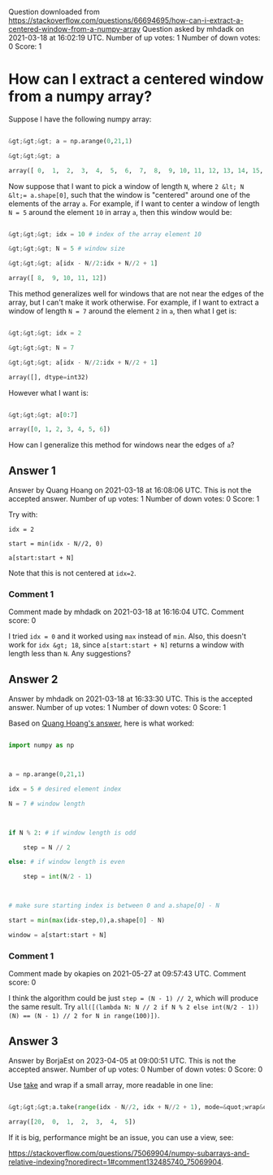 Question downloaded from https://stackoverflow.com/questions/66694695/how-can-i-extract-a-centered-window-from-a-numpy-array
Question asked by mhdadk on 2021-03-18 at 16:02:19 UTC.
Number of up votes: 1
Number of down votes: 0
Score: 1
# How can I extract a centered window from a numpy array?
Suppose I have the following numpy array:
```python
&gt;&gt;&gt; a = np.arange(0,21,1)
&gt;&gt;&gt; a
array([ 0,  1,  2,  3,  4,  5,  6,  7,  8,  9, 10, 11, 12, 13, 14, 15, 16, 17, 18, 19, 20])
```
Now suppose that I want to pick a window of length `N`, where `2 &lt; N &lt;= a.shape[0]`, such that the window is &quot;centered&quot; around one of the elements of the array `a`. For example, if I want to center a window of length `N = 5` around the element `10` in array `a`, then this window would be:
```python
&gt;&gt;&gt; idx = 10 # index of the array element 10
&gt;&gt;&gt; N = 5 # window size
&gt;&gt;&gt; a[idx - N//2:idx + N//2 + 1]
array([ 8,  9, 10, 11, 12])
```
This method generalizes well for windows that are not near the edges of the array, but I can&#39;t make it work otherwise. For example, if I want to extract a window of length `N = 7` around the element `2` in `a`, then what I get is:
```python
&gt;&gt;&gt; idx = 2
&gt;&gt;&gt; N = 7
&gt;&gt;&gt; a[idx - N//2:idx + N//2 + 1]
array([], dtype=int32)
```
However what I want is:
```python
&gt;&gt;&gt; a[0:7]
array([0, 1, 2, 3, 4, 5, 6])
```
How can I generalize this method for windows near the edges of `a`?
## Answer 1
Answer by Quang Hoang on 2021-03-18 at 16:08:06 UTC.
This is not the accepted answer.
Number of up votes: 1
Number of down votes: 0
Score: 1

Try with:

    idx = 2
    start = min(idx - N//2, 0)
    a[start:start + N]

Note that this is not centered at `idx=2`.

### Comment 1
Comment made by mhdadk on 2021-03-18 at 16:16:04 UTC.
Comment score: 0

I tried `idx = 0` and it worked using `max` instead of `min`. Also, this doesn&#39;t work for `idx &gt; 18`, since `a[start:start + N]` returns a window with length less than `N`. Any suggestions?
## Answer 2
Answer by mhdadk on 2021-03-18 at 16:33:30 UTC.
This is the accepted answer.
Number of up votes: 1
Number of down votes: 0
Score: 1

Based on [Quang Hoang&#39;s answer](https://stackoverflow.com/a/66694792/13809128), here is what worked:
```python
import numpy as np

a = np.arange(0,21,1)
idx = 5 # desired element index
N = 7 # window length

if N % 2: # if window length is odd
    step = N // 2
else: # if window length is even
    step = int(N/2 - 1)

# make sure starting index is between 0 and a.shape[0] - N
start = min(max(idx-step,0),a.shape[0] - N)
window = a[start:start + N]
```
### Comment 1
Comment made by okapies on 2021-05-27 at 09:57:43 UTC.
Comment score: 0

I think the algorithm could be just `step = (N - 1) // 2`, which will produce the same result. Try `all([(lambda N: N // 2 if N % 2 else int(N/2 - 1))(N) == (N - 1) // 2 for N in range(100)])`.
## Answer 3
Answer by BorjaEst on 2023-04-05 at 09:00:51 UTC.
This is not the accepted answer.
Number of up votes: 0
Number of down votes: 0
Score: 0

Use [take](https://numpy.org/doc/stable/reference/generated/numpy.take.html#numpy.take) and wrap if a small array, more readable in one line:
```py
&gt;&gt;&gt;a.take(range(idx - N//2, idx + N//2 + 1), mode=&quot;wrap&quot;)
array([20,  0,  1,  2,  3,  4,  5])
```

If it is big, performance might be an issue, you can use a view, see:
https://stackoverflow.com/questions/75069904/numpy-subarrays-and-relative-indexing?noredirect=1#comment132485740_75069904.

 
